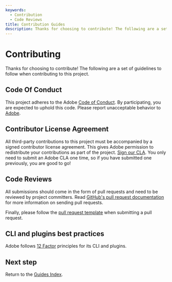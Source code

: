```yaml
---
keywords:
  - Contribution
  - Code Reviews
title: Contribution Guides
description: Thanks for choosing to contribute! The following are a set of guidelines to follow when contributing to this project.
---
```


# Contributing

Thanks for choosing to contribute! The following are a set of guidelines to follow when contributing to this project.

## Code Of Conduct

This project adheres to the Adobe [Code of Conduct](https://github.com/AdobeDocs/project-firefly/blob/main/.github/CODE_OF_CONDUCT.md). By participating, you are expected to uphold this code. Please report unacceptable behavior to [Adobe](mailto:Grp-opensourceoffice@adobe.com).

## Contributor License Agreement

All third-party contributions to this project must be accompanied by a signed contributor license agreement. This gives Adobe permission to redistribute your contributions as part of the project. [Sign our CLA](http://opensource.adobe.com/cla.html). You only need to submit an Adobe CLA one time, so if you have submitted one previously, you are good to go!

## Code Reviews

All submissions should come in the form of pull requests and need to be reviewed by project committers. Read [GitHub's pull request documentation](https://help.github.com/articles/about-pull-requests/) for more information on sending pull requests.

Finally, please follow the [pull request template](https://github.com/AdobeDocs/project-firefly/blob/main/.github/PULL_REQUEST_TEMPLATE.md) when submitting a pull request.

## CLI and plugins best practices

Adobe follows [12 Factor](https://medium.com/@jdxcode/12-factor-cli-apps-dd3c227a0e46) principles for its CLI and plugins.

## Next step

Return to the [Guides Index](guides_index.md).

